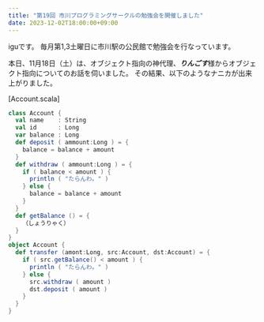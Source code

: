 ```yaml
---
title: "第19回 市川プログラミングサークルの勉強会を開催しました"
date: 2023-12-02T18:00:00+09:00
---
```


iguです。
毎月第1,3土曜日に市川駅の公民館で勉強会を行なっています。

本日、11月18日（土）は、オブジェクト指向の神代理、***りんごす***様からオブジェクト指向についてのお話を伺いました。
その結果、以下のようなナニカが出来上がりました。

[Account.scala]
```scala
class Account {
  val name    : String
  val id      : Long
  var balance : Long
  def deposit ( ammount:Long ) = {
    balance = balance + amount
  }
  def withdraw ( ammount:Long ) = {
    if ( balance < amount ) {
      println ( "たらんわ。" )
    } else {
      balance = balance + amount
    }
  }
  def getBalance () = {
    （しょうりゃく）
  }
}
object Account {
  def transfer (amont:Long, src:Account, dst:Account) = {
    if ( src.getBalance() < amount ) {
      println ( "たらんわ。" )
    } else {
      src.withdraw ( amount )
      dst.deposit ( amount )
    }
  }
}
```
